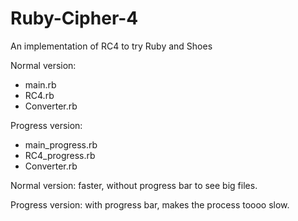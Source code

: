 # Ruby-Cipher-4
An implementation of RC4 to try Ruby and Shoes

Normal version:
  - main.rb
  - RC4.rb
  - Converter.rb

Progress version:
  - main_progress.rb
  - RC4_progress.rb
  - Converter.rb

Normal version: faster, without progress bar to see big files.

Progress version: with progress bar, makes the process toooo slow.
